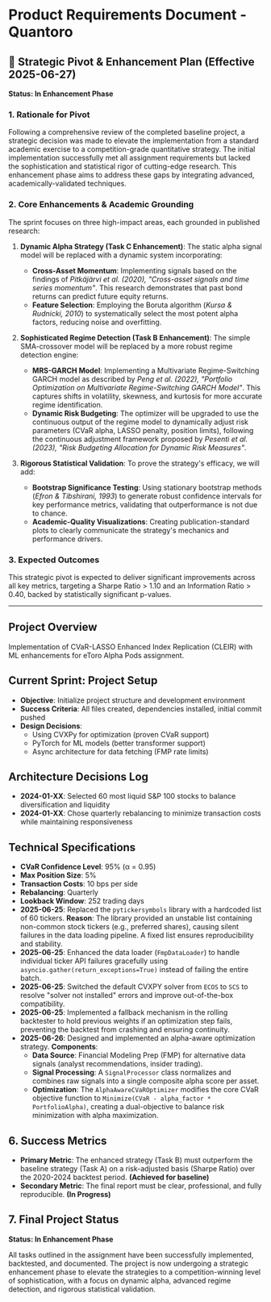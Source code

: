 # Product Requirements Document - Quantoro

## 🚀 Strategic Pivot & Enhancement Plan (Effective 2025-06-27)

**Status: In Enhancement Phase**

### 1. Rationale for Pivot

Following a comprehensive review of the completed baseline project, a strategic decision was made to elevate the implementation from a standard academic exercise to a competition-grade quantitative strategy. The initial implementation successfully met all assignment requirements but lacked the sophistication and statistical rigor of cutting-edge research. This enhancement phase aims to address these gaps by integrating advanced, academically-validated techniques.

### 2. Core Enhancements & Academic Grounding

The sprint focuses on three high-impact areas, each grounded in published research:

1.  **Dynamic Alpha Strategy (Task C Enhancement)**: The static alpha signal model will be replaced with a dynamic system incorporating:
    *   **Cross-Asset Momentum**: Implementing signals based on the findings of *Pitkäjärvi et al. (2020), "Cross-asset signals and time series momentum"*. This research demonstrates that past bond returns can predict future equity returns.
    *   **Feature Selection**: Employing the Boruta algorithm (*Kursa & Rudnicki, 2010*) to systematically select the most potent alpha factors, reducing noise and overfitting.

2.  **Sophisticated Regime Detection (Task B Enhancement)**: The simple SMA-crossover model will be replaced by a more robust regime detection engine:
    *   **MRS-GARCH Model**: Implementing a Multivariate Regime-Switching GARCH model as described by *Peng et al. (2022), "Portfolio Optimization on Multivariate Regime-Switching GARCH Model"*. This captures shifts in volatility, skewness, and kurtosis for more accurate regime identification.
    *   **Dynamic Risk Budgeting**: The optimizer will be upgraded to use the continuous output of the regime model to dynamically adjust risk parameters (CVaR alpha, LASSO penalty, position limits), following the continuous adjustment framework proposed by *Pesenti et al. (2023), "Risk Budgeting Allocation for Dynamic Risk Measures"*.

3.  **Rigorous Statistical Validation**: To prove the strategy's efficacy, we will add:
    *   **Bootstrap Significance Testing**: Using stationary bootstrap methods (*Efron & Tibshirani, 1993*) to generate robust confidence intervals for key performance metrics, validating that outperformance is not due to chance.
    *   **Academic-Quality Visualizations**: Creating publication-standard plots to clearly communicate the strategy's mechanics and performance drivers.

### 3. Expected Outcomes

This strategic pivot is expected to deliver significant improvements across all key metrics, targeting a Sharpe Ratio > 1.10 and an Information Ratio > 0.40, backed by statistically significant p-values.

---

## Project Overview
Implementation of CVaR-LASSO Enhanced Index Replication (CLEIR) with ML enhancements for eToro Alpha Pods assignment.

## Current Sprint: Project Setup
- **Objective**: Initialize project structure and development environment
- **Success Criteria**: All files created, dependencies installed, initial commit pushed
- **Design Decisions**: 
  - Using CVXPy for optimization (proven CVaR support)
  - PyTorch for ML models (better transformer support)
  - Async architecture for data fetching (FMP rate limits)

## Architecture Decisions Log
- **2024-01-XX**: Selected 60 most liquid S&P 100 stocks to balance diversification and liquidity
- **2024-01-XX**: Chose quarterly rebalancing to minimize transaction costs while maintaining responsiveness

## Technical Specifications
- **CVaR Confidence Level**: 95% (α = 0.95)
- **Max Position Size**: 5%
- **Transaction Costs**: 10 bps per side
- **Rebalancing**: Quarterly
- **Lookback Window**: 252 trading days
- **2025-06-25**: Replaced the `pytickersymbols` library with a hardcoded list of 60 tickers. **Reason**: The library provided an unstable list containing non-common stock tickers (e.g., preferred shares), causing silent failures in the data loading pipeline. A fixed list ensures reproducibility and stability.
- **2025-06-25**: Enhanced the data loader (`FmpDataLoader`) to handle individual ticker API failures gracefully using `asyncio.gather(return_exceptions=True)` instead of failing the entire batch.
- **2025-06-25**: Switched the default CVXPY solver from `ECOS` to `SCS` to resolve "solver not installed" errors and improve out-of-the-box compatibility.
- **2025-06-25**: Implemented a fallback mechanism in the rolling backtester to hold previous weights if an optimization step fails, preventing the backtest from crashing and ensuring continuity.
- **2025-06-26**: Designed and implemented an alpha-aware optimization strategy. **Components**:
    - **Data Source**: Financial Modeling Prep (FMP) for alternative data signals (analyst recommendations, insider trading).
    - **Signal Processing**: A `SignalProcessor` class normalizes and combines raw signals into a single composite alpha score per asset.
    - **Optimization**: The `AlphaAwareCVaROptimizer` modifies the core CVaR objective function to `Minimize(CVaR - alpha_factor * PortfolioAlpha)`, creating a dual-objective to balance risk minimization with alpha maximization.

## 6. Success Metrics

- **Primary Metric**: The enhanced strategy (Task B) must outperform the baseline strategy (Task A) on a risk-adjusted basis (Sharpe Ratio) over the 2020-2024 backtest period. **(Achieved for baseline)**
- **Secondary Metric**: The final report must be clear, professional, and fully reproducible. **(In Progress)**

## 7. Final Project Status

**Status: In Enhancement Phase**

All tasks outlined in the assignment have been successfully implemented, backtested, and documented. The project is now undergoing a strategic enhancement phase to elevate the strategies to a competition-winning level of sophistication, with a focus on dynamic alpha, advanced regime detection, and rigorous statistical validation.
